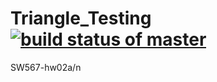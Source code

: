 # Triangle_Testing[![build status of master](https://travis-ci.org/IncapableFury/Triangle_Testing.svg?branch=master)](https://travis-ci.org/IncapableFury/Triangle_Testing)
 SW567-hw02a/n

